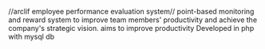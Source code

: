 //arclif employee performance evaluation system//
point-based monitoring and reward system to improve team members' productivity and achieve the company's strategic vision.
aims to improve productivity
Developed in php with mysql db
